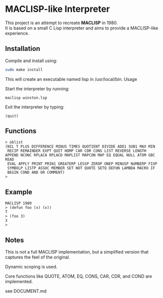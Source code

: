 # MACLISP-like Interpreter

This project is an attempt to recreate **MACLISP** in 1980.  
It is based on a small C Lisp interpreter and aims to provide a MACLISP-like experience.

## Installation

Compile and install using:

```bash
sudo make install
```

This will create an executable named lisp in /usr/local/bin.
Usage

Start the interpreter by running:
```
maclisp winston.lsp
```
Exit the interpreter by typing:
```
(quit)
```

## Functions
```
> oblist
(NIL T PLUS DIFFERENCE MINUS TIMES QUOTIENT DIVIDE ADD1 SUB1 MAX MIN
 RECIP REMAINDER EXPT QUIT HDMP CAR CDR CONS LIST REVERSE LENGTH APPEND NCONC RPLACA RPLACD MAPLIST MAPCON MAP EQ EQUAL NULL ATOM GBC READ
 EVAL APPLY PRINT PRIN1 GREATERP LESSP ZEROP ONEP MINUSP NUMBERP FIXP
 SYMBOLP LISTP ASSOC MEMBER SET NOT QUOTE SETQ DEFUN LAMBDA MACRO IF
 BEGIN COND AND OR COMMENT)
> 
```

## Example

```
MACLISP 1980
> (defun foo (x) (x))
T
> (foo 3)
3
> 

```


## Notes

This is not a full MACLISP implementation, but a simplified version that captures the feel of the original.

Dynamic scoping is used.

Core functions like QUOTE, ATOM, EQ, CONS, CAR, CDR, and COND are implemented.

see DOCUMENT.md